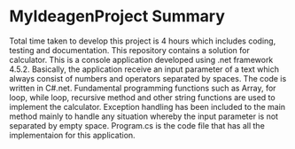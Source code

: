 # MyIdeagenProject Summary
Total time taken to develop this project is 4 hours which includes coding, testing and documentation.
This repository contains a solution for calculator.
This is a console application developed using .net framework 4.5.2. 
Basically, the application receive an input parameter of a text which always consist of numbers and operators separated by spaces. 
The code is written in C#.net. 
Fundamental programming functions such as Array, for loop, while loop, recursive method and other string functions are used to implement the calculator. 
Exception handling has been included to the main method mainly to handle any situation whereby the input parameter is not separated by empty space. 
Program.cs is the code file that has all the implementaion for this application. 
